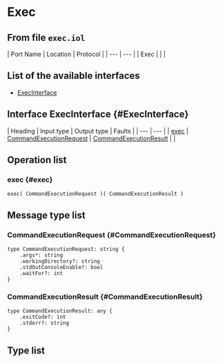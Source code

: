 # Exec

## From file `exec.iol`

| Port Name | Location | Protocol |
| --- | --- |
| Exec |  |  |

## List of the available interfaces

* [ExecInterface](exec.md#ExecInterface)

## Interface ExecInterface {#ExecInterface}

| Heading | Input type | Output type | Faults |
| --- | --- |
| [exec](exec.md#exec) | [CommandExecutionRequest](exec.md#CommandExecutionRequest)  | [CommandExecutionResult](exec.md#CommandExecutionResult)  |  |

## Operation list

### exec {#exec}

```text
exec( CommandExecutionRequest )( CommandExecutionResult )
```

## Message type list

### CommandExecutionRequest {#CommandExecutionRequest}

```text
type CommandExecutionRequest: string { 
    .args*: string
    .workingDirectory?: string
    .stdOutConsoleEnable?: bool
    .waitFor?: int
}
```

### CommandExecutionResult {#CommandExecutionResult}

```text
type CommandExecutionResult: any { 
    .exitCode?: int
    .stderr?: string
}
```

## Type list

